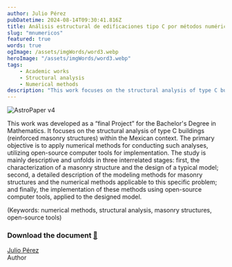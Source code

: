 ```yaml
---
author: Julio Pérez
pubDatetime: 2024-08-14T09:30:41.816Z
title: Análisis estructural de edificaciones tipo C por métodos numéricos y herramientas de codigo abierto
slug: "mnumericos"
featured: true
words: true
ogImage: /assets/imgWords/word3.webp
heroImage: "/assets/imgWords/word3.webp"
tags:
    - Academic works
    - Structural analysis
    - Numerical methods
description: "This work focuses on the structural analysis of type C buildings (reinforced masonry structures) within the Mexican context. The primary objective is to apply numerical methods for conducting such analyses, utilizing open-source computer tools for implementation." 
---
```


![AstroPaper v4](/assets/imgWords/word3.webp)

This work was developed as a “final Project” for the Bachelor's Degree in Mathematics. It focuses on the structural analysis of type C buildings (reinforced masonry structures) within the Mexican context. The primary objective is to apply numerical methods for conducting such analyses, utilizing open-source computer tools for implementation. The study is mainly descriptive and unfolds in three interrelated stages: first, the characterization of a masonry structure and the design of a typical model; second, a detailed description of the modeling methods for masonry structures and the numerical methods applicable to this specific problem; and finally, the implementation of these methods using open-source computer tools, applied to the designed model.

(Keywords: numerical methods, structural analysis, masonry structures, open-source tools)

### Download the document [🔗](https://1drv.ms/b/s!AokuybnCLV1bgec8ADgtQF8p3Ag_XQ?e=qmQuce)

[Julio Pérez](https://julioparq.github.io/) <br/>
Author
